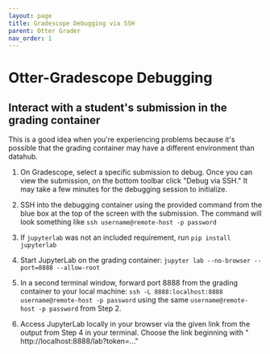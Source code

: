 ```yaml
---
layout: page
title: Gradescope Debugging via SSH
parent: Otter Grader
nav_order: 1
---
```


# Otter-Gradescope Debugging

## Interact with a student's submission in the grading container

This is a good idea when you're experiencing problems because it's possible that the grading container may have a different environment than datahub.

1. On Gradescope, select a specific submission to debug. Once you can view the submission, on the bottom toolbar click "Debug via SSH." It may take a few minutes for the debugging session to initialize.

2. SSH into the debugging container using the provided command from the blue box at the top of the screen with the submission. The command will look something like `ssh username@remote-host -p password` 

3. If `jupyterlab` was not an included requirement, run `pip install jupyterlab`

4. Start JupyterLab on the grading container: `jupyter lab --no-browser --port=8888 --allow-root`

5. In a second terminal window, forward port 8888 from the grading container to your local machine: `ssh -L 8888:localhost:8888 username@remote-host -p password` using the same `username@remote-host -p password` from Step 2.

6. Access JupyterLab locally in your browser via the given link from the output from Step 4 in your terminal. Choose the link beginning with " http://localhost:8888/lab?token=..."
